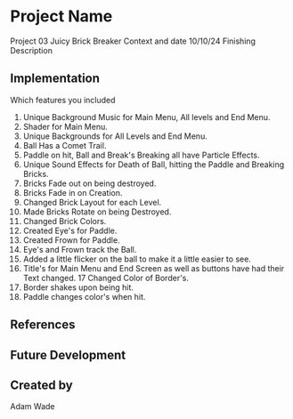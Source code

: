 # Project Name 
Project 03 Juicy Brick Breaker
Context and date
10/10/24 Finishing
Description

## Implementation
Which features you included
1. Unique Background Music for Main Menu, All levels and End Menu.
2. Shader for Main Menu.
3. Unique Backgrounds for All Levels and End Menu.
4. Ball Has a Comet Trail.
5. Paddle on hit, Ball and Break's Breaking all have Particle Effects.
6. Unique Sound Effects for Death of Ball, hitting the Paddle and Breaking Bricks.
7. Bricks Fade out on being destroyed.
8. Bricks Fade in on Creation.
9. Changed Brick Layout for each Level.
10. Made Bricks Rotate on being Destroyed.
11. Changed Brick Colors.
12. Created Eye's for Paddle.
13. Created Frown for Paddle.
14. Eye's and Frown track the Ball.
15. Added a little flicker on the ball to make it a little easier to see.
16. Title's for Main Menu and End Screen as well as buttons have had their Text changed.
17 Changed Color of Border's.
18. Border shakes upon being hit.
19. Paddle changes color's when hit.

## References

## Future Development

## Created by
Adam Wade